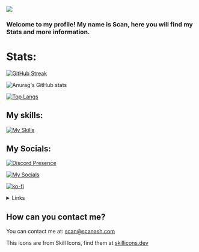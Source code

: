 ![](https://komarev.com/ghpvc/?username=scanash00&color=0e75b6&)

### Welcome to my profile! My name is Scan, here you will find my Stats and more information.

# Stats:
[![GitHub Streak](https://github-readme-streak-stats.herokuapp.com?user=scanash00&theme=catppuccin-frappe&hide_border=true)](https://git.io/streak-stats)

![Anurag's GitHub stats](https://github-readme-stats.vercel.app/api?username=scanash00&theme=catppuccin_mocha&show_icons=true)

[![Top Langs](https://github-readme-stats.vercel.app/api/top-langs/?username=scanash00&theme=catppuccin_mocha)](https://github.com/anuraghazra/github-readme-stats)

## My skills:
[![My Skills](https://skillicons.dev/icons?i=js,html,css,lua,linux,ts,py)](https://scanash.com)

##  My Socials:
[![Discord Presence](https://lanyard.cnrad.dev/api/827389583342698536)](https://discord.com/users/827389583342698536)

[![My Socials](https://skillicons.dev/icons?i=discord,github,twitter)](https://scanash.com)

[![ko-fi](https://ko-fi.com/img/githubbutton_sm.svg)](https://ko-fi.com/P5P1VMR1D)

<details>
<summary>Links</summary>
<br>

<a href="https://scanash.com">Scan's Website</a> \- <a href="https://discord.com/users/827389583342698536/">Discord</a> \- <a href="https://github.com/scanash00">GitHub</a> \- <a href="https://x.com/x_ale_pro">X (Twitter)</a>
  
</details>



## How can you contact me?
You can contact me at: [scan@scanash.com](mailto:scan@scanash.com)

This icons are from Skill Icons, find them at [skillicons.dev](https://skillicons.dev/)


